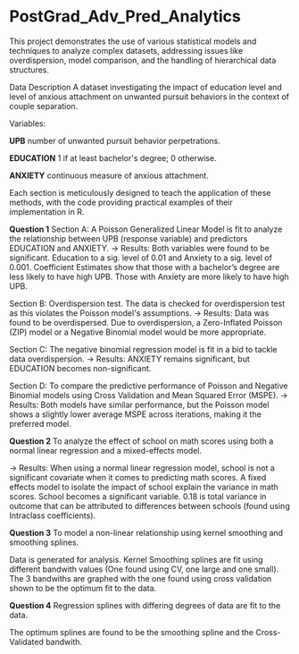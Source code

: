 # PostGrad_Adv_Pred_Analytics

This project demonstrates the use of various statistical models and techniques to analyze complex datasets, addressing issues like overdispersion, model comparison, and the handling of hierarchical data structures. 

Data Description
A dataset investigating the impact of education level and level of anxious attachment on unwanted pursuit behaviors in the context of couple separation.

Variables:

**UPB**
number of unwanted pursuit behavior perpetrations.

**EDUCATION**
1 if at least bachelor's degree; 0 otherwise.

**ANXIETY**
continuous measure of anxious attachment.

Each section is meticulously designed to teach the application of these methods, with the code providing practical examples of their implementation in R.


**Question 1**
Section A: A Poisson Generalized Linear Model is fit to analyze the relationship between UPB (response variable) and predictors EDUCATION and ANXIETY.
  -> Results: Both variables were found to be significant. Education to a sig. level of 0.01 and Anxiety to a sig. level of 0.001. 
              Coefficient Estimates show that those with a bachelor’s degree are less likely to have high UPB.
              Those with Anxiety are more likely to have high UPB.

Section B: Overdispersion test. The data is checked for overdispersion test as this violates the Poisson model's assumptions.
  -> Results: Data was found to be overdispersed. Due to overdispersion, a Zero-Inflated Poisson (ZIP) model or a Negative Binomial model would be more appropriate.

Section C: The negative binomial regression model is fit in a bid to tackle data overdispersion.
  -> Results: ANXIETY remains significant, but EDUCATION becomes non-significant.

Section D: To compare the predictive performance of Poisson and Negative Binomial models using Cross Validation and Mean Squared Error (MSPE).
  -> Results: Both models have similar performance, but the Poisson model shows a slightly lower average MSPE across iterations, making it the preferred model.

  **Question 2**
  To analyze the effect of school on math scores using both a normal linear regression and a mixed-effects model.

  -> Results: When using a normal linear regression model, school is not a significant covariate when it comes to predicting math scores.
              A fixed effects model to isolate the impact of school explain the variance in math scores. School becomes a significant variable. 
              0.18 is total variance in outcome that can be attributed to differences between schools (found using Intraclass coefficients). 

  **Question 3**
  To model a non-linear relationship using kernel smoothing and smoothing splines. 
 
  Data is generated for analysis. Kernel Smoothing splines are fit using different bandwith values (One found using CV, one large and one small).
  The 3 bandwiths are graphed with the one found using cross validation shown to be the optimum fit to the data.

  **Question 4**
  Regression splines with differing degrees of data are fit to the data. 

  The optimum splines are found to be the smoothing spline and the Cross-Validated bandwith.

  
